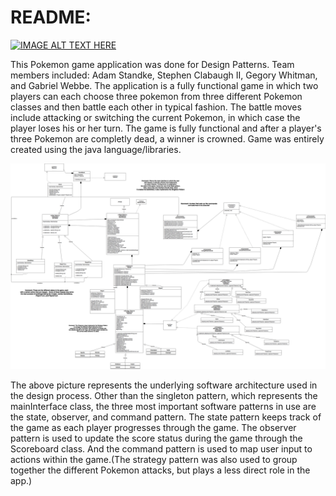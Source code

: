 # README: 

[![IMAGE ALT TEXT HERE](http://img.youtube.com/vi/usbbpN5EdIk/0.jpg)](https://youtu.be/usbbpN5EdIk)

This Pokemon game application was done for Design Patterns. Team members included: Adam Standke, Stephen Clabaugh II, Gegory Whitman, and Gabriel Webbe.
The application is a fully functional game in which two players can each choose three pokemon from three different Pokemon classes and then battle each other
in typical fashion. The battle moves include attacking or switching the current Pokemon, in which case the player loses his or her turn. The
game is fully functional and after a player's three Pokemon are completly dead, a winner is crowned. Game was entirely created using the java language/libraries.

![](https://github.com/kingjames24/pokemon_battle/blob/master/UpdatedUmlDiagramProject%20(1).png)

The above picture represents the underlying software architecture used in the design process. Other than the singleton pattern, which represents the mainInterface class, the three most important software patterns in use are the state, observer, and command pattern. The state pattern keeps track of the game as each player progresses through the game. The observer pattern is used to update the score status during the game through the Scoreboard class. And the command pattern is used to map user input  to actions within the game.(The strategy pattern was also used to group together the different Pokemon attacks, but plays a less direct role in the app.) 
	

